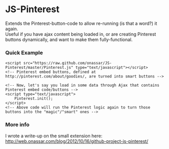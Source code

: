 JS-Pinterest
============

Extends the Pinterest-button-code to allow re-running (is that a word?) it again.  
Useful if you have ajax content being loaded in, or are creating Pinterest buttons dynamically, and want to make them fully-functional.

### Quick Example

    <script src="https://raw.github.com/onassar/JS-Pinterest/master/Pinterest.js" type="text/javascript"></script>
    <!-- Pinterest embed buttons, defined at http://pinterest.com/about/goodies/, are turned into smart buttons -->

    <!-- Now, let's say you load in some data through Ajax that contains Pinterest embed code/buttons -->
    <script type="text/javascript">
        Pinterest.init();
    </script>
    <!-- Above code will run the Pinterest logic again to turn those buttons into the "magic"/"smart" ones -->

### More info
I wrote a write-up on the small extension here:  
<http://web.onassar.com/blog/2012/10/16/github-project-js-pinterest/>